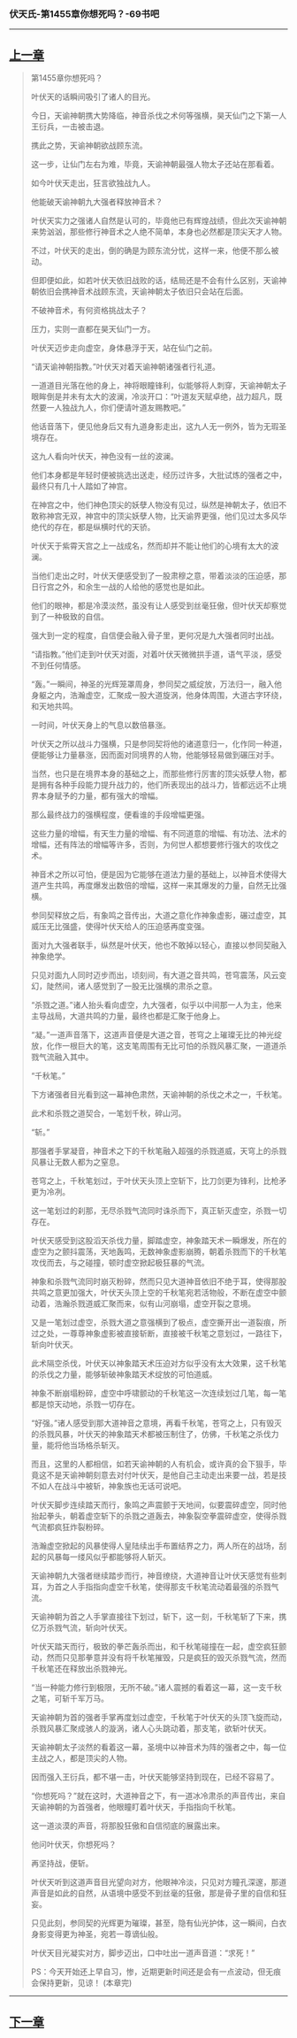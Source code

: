 ### 伏天氏-第1455章你想死吗？-69书吧

--------
[上一章](./f649d4bbc92fd84a6f743140c956e70e.md)
--------


>
>
>
>第1455章你想死吗？
>
>叶伏天的话瞬间吸引了诸人的目光。
>
>今日，天谕神朝携大势降临，神音杀伐之术何等强横，昊天仙门之下第一人王衍兵，一击被击退。
>
>携此之势，天谕神朝欲战顾东流。
>
>这一步，让仙门左右为难，毕竟，天谕神朝最强人物太子还站在那看着。
>
>如今叶伏天走出，狂言欲独战九人。
>
>他能破天谕神朝九大强者释放神音术？
>
>叶伏天实力之强诸人自然是认可的，毕竟他已有辉煌战绩，但此次天谕神朝来势汹汹，那些修行神音术之人绝不简单，本身也必然都是顶尖天才人物。
>
>不过，叶伏天的走出，倒的确是为顾东流分忧，这样一来，他便不那么被动。
>
>但即便如此，如若叶伏天依旧战败的话，结局还是不会有什么区别，天谕神朝依旧会携神音术战顾东流，天谕神朝太子依旧只会站在后面。
>
>不破神音术，有何资格挑战太子？
>
>压力，实则一直都在昊天仙门一方。
>
>叶伏天迈步走向虚空，身体悬浮于天，站在仙门之前。
>
>“请天谕神朝指教。”叶伏天对着天谕神朝诸强者行礼道。
>
>一道道目光落在他的身上，神将眼瞳锋利，似能够将人刺穿，天谕神朝太子眼眸倒是并未有太大的波澜，冷淡开口：“叶道友天赋卓绝，战力超凡，既然要一人独战九人，你们便请叶道友赐教吧。”
>
>他话音落下，便见他身后又有九道身影走出，这九人无一例外，皆为无瑕圣境存在。
>
>这九人看向叶伏天，神色没有一丝的波澜。
>
>他们本身都是年轻时便被挑选出送走，经历过许多，大批试炼的强者之中，最终只有几十人踏如了神宫。
>
>在神宫之中，他们神色顶尖的妖孽人物没有见过，纵然是神朝太子，依旧不敢称神宫无双，神宫中的顶尖妖孽人物，比天谕界更强，他们见过太多风华绝代的存在，都是纵横时代的天骄。
>
>叶伏天于紫霄天宫之上一战成名，然而却并不能让他们的心境有太大的波澜。
>
>当他们走出之时，叶伏天便感受到了一股肃穆之意，带着淡淡的压迫感，那日行宫之外，和余生一战的人给他的感觉也是如此。
>
>他们的眼神，都是冷漠淡然，虽没有让人感受到丝毫狂傲，但叶伏天却察觉到了一种极致的自信。
>
>强大到一定的程度，自信便会融入骨子里，更何况是九大强者同时出战。
>
>“请指教。”他们走到叶伏天对面，对着叶伏天微微拱手道，语气平淡，感受不到任何情感。
>
>“轰。”一瞬间，神圣的光辉笼罩周身，参同契之威绽放，万法归一，融入他身躯之内，浩瀚虚空，汇聚成一股大道旋涡，他身体周围，大道古字环绕，和天地共鸣。
>
>一时间，叶伏天身上的气息以数倍暴涨。
>
>叶伏天之所以战斗力强横，只是参同契将他的诸道意归一，化作同一种道，便能够让力量暴涨，因而面对同境界的人物，他能够轻易做到碾压对手。
>
>当然，也只是在境界本身的基础之上，而那些修行厉害的顶尖妖孽人物，都是拥有各种手段能力提升战力的，他们所表现出的战斗力，皆都远远不止境界本身赋予的力量，都有强大的增幅。
>
>那么最终战力的强横程度，便看谁的手段增幅更强。
>
>这些力量的增幅，有天生力量的增幅、有不同道意的增幅、有功法、法术的增幅，还有阵法的增幅等许多，否则，为何世人都想要修行强大的攻伐之术。
>
>神音术之所以可怕，便是因为它能够在道法力量的基础上，以神音术使得大道产生共鸣，再度爆发出数倍的增幅，这样一来其爆发的力量，自然无比强横。
>
>参同契释放之后，有象鸣之音传出，大道之意化作神象虚影，碾过虚空，其威压无比强盛，使得叶伏天给人的压迫感再度变强。
>
>面对九大强者联手，纵然是叶伏天，他也不敢掉以轻心，直接以参同契融入神象绝学。
>
>只见对面九人同时迈步而出，顷刻间，有大道之音共鸣，苍穹震荡，风云变幻，陡然间，诸人感觉到了一股无比强横的肃杀之意。
>
>“杀戮之道。”诸人抬头看向虚空，九大强者，似乎以中间那一人为主，他来主导战局，大道共鸣的力量，最终也都是汇聚于他身上。
>
>“凝。”一道声音落下，这道声音便是大道之音，苍穹之上璀璨无比的神光绽放，化作一根巨大的笔，这支笔周围有无比可怕的杀戮风暴汇聚，一道道杀戮气流融入其中。
>
>“千秋笔。”
>
>下方诸强者目光看到这一幕神色肃然，天谕神朝的杀伐之术之一，千秋笔。
>
>此术和杀戮之道契合，一笔划千秋，碎山河。
>
>“斩。”
>
>那强者手掌凝音，神音术之下的千秋笔融入超强的杀戮道威，天穹上的杀戮风暴让无数人都为之窒息。
>
>苍穹之上，千秋笔划过，于叶伏天头顶上空斩下，比刀剑更为锋利，比枪矛更为冷冽。
>
>这一笔划过的刹那，无尽杀戮气流同时诛杀而下，真正斩灭虚空，杀戮一切存在。
>
>叶伏天感受到这股滔天杀伐力量，脚踏虚空，神象踏天术一瞬爆发，所在的虚空为之颤抖震荡，天地轰鸣，无数神象虚影崩腾，朝着杀戮而下的千秋笔攻伐而去，与之碰撞，顿时虚空掀起极狂暴的气流。
>
>神象和杀戮气流同时崩灭粉碎，然而只见大道神音依旧不绝于耳，使得那股共鸣之意更加强大，叶伏天头顶上空的千秋笔宛若活物般，不断在虚空中颤动着，浩瀚杀戮道威汇聚而来，似有山河崩塌，虚空开裂之意境。
>
>又是一笔划过虚空，杀戮大道之意强横到了极点，虚空撕开出一道裂痕，所过之处，一尊尊神象虚影被直接斩断，直接被千秋笔之意划过，一路往下，斩向叶伏天。
>
>此术隔空杀伐，叶伏天以神象踏天术压迫对方似乎没有太大效果，这千秋笔的杀伐之力量，能够斩破神象踏天术绽放的可怕道威。
>
>神象不断崩塌粉碎，虚空中呼啸颤动的千秋笔这一次连续划过几笔，每一笔都是惊天动地，杀戮一切存在。
>
>“好强。”诸人感受到那大道神音之意境，再看千秋笔，苍穹之上，只有毁灭的杀戮风暴，叶伏天的神象踏天术都被压制住了，仿佛，千秋笔之杀伐力量，能将他当场格杀斩灭。
>
>而且，这里的人都相信，如若天谕神朝的人有机会，或许真的会下狠手，毕竟这不是天谕神朝刻意去对付叶伏天，是他自己主动走出来要一战，若是技不如人在战斗中被斩，神象族也无话可说吧。
>
>叶伏天脚步连续踏天而行，象鸣之声震颤于天地间，似要震碎虚空，同时他抬起拳头，朝着虚空斩下的杀戮之道轰去，神象裂空拳震碎虚空，使得杀戮气流都疯狂炸裂粉碎。
>
>浩瀚虚空掀起的风暴使得人皇陆续出手布置结界之力，两人所在的战场，刮起的风暴每一缕风似乎都能够将人斩灭。
>
>天谕神朝九大强者继续踏步而行，神音缭绕，大道神音让叶伏天感觉有些刺耳，为首之人手指指向虚空千秋笔，使得那支千秋笔流动着最强的杀戮气流。
>
>天谕神朝为首之人手掌直接往下划过，斩下，这一刻，千秋笔斩了下来，携亿万杀戮气流，斩向叶伏天。
>
>叶伏天踏天而行，极致的拳芒轰杀而出，和千秋笔碰撞在一起，虚空疯狂颤动，然而只见那拳意并没有将千秋笔摧毁，只是疯狂的毁灭杀戮气流，然而千秋笔还在释放出杀戮神光。
>
>“当一种能力修行到极限，无所不破。”诸人震撼的看着这一幕，这一支千秋之笔，可斩千军万马。
>
>天谕神朝为首的强者手掌再度划过虚空，千秋笔于叶伏天的头顶飞旋而动，杀戮风暴汇聚成骇人的漩涡，诸人心头跳动着，那支笔，欲斩叶伏天。
>
>天谕神朝太子淡然的看着这一幕，圣境中以神音术为阵的强者之中，每一位主战之人，都是顶尖的人物。
>
>因而强入王衍兵，都不堪一击，叶伏天能够坚持到现在，已经不容易了。
>
>“你想死吗？”就在这时，大道神音之下，有一道冰冷肃杀的声音传出，来自天谕神朝的为首强者，他眼瞳盯着叶伏天，手指指向千秋笔。
>
>这一道淡漠的声音，将那股狂傲和自信彻底的展露出来。
>
>他问叶伏天，你想死吗？
>
>再坚持战，便斩。
>
>叶伏天听到这道声音目光望向对方，他眼神冷淡，只见对方瞳孔深邃，那道声音是如此的自然，从语境中感受不到丝毫的狂傲，那是骨子里的自信和狂妄。
>
>只见此刻，参同契的光辉更为璀璨，甚至，隐有仙光护体，这一瞬间，白衣身影变得更为神圣，宛若一尊谪仙般。
>
>叶伏天目光凝实对方，脚步迈出，口中吐出一道声音道：“求死！”
>
>PS：今天开始还上早自习，惨，近期更新时间还是会有一点波动，但无痕会保持更新，见谅！
>(本章完)
>
>

--------
[下一章](./37c6ab2da68b71a19f0c3ca75de50b39.md)
--------
